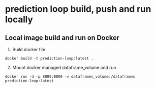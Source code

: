 # prediction loop build, push and run locally

## Local image build and run on Docker

1. Build docker file
```
docker build -t prediction-loop:latest .
```

2. Mount docker managed dataframe_volume and run
```
docker run -d -p 8000:8000 -v dataframes_volume:/dataframes prediction-loop:latest
```